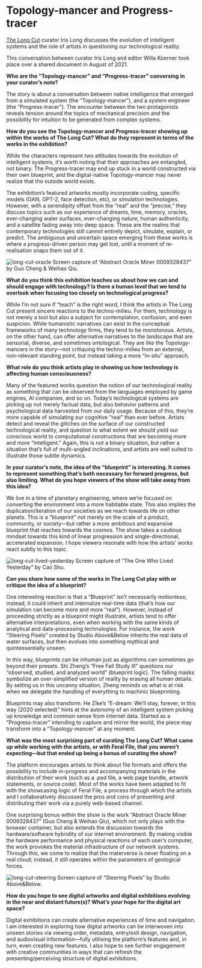 # Topology-mancer and Progress-tracer

[The Long Cut](https://feralfile.com/exhibitions/the-long-cut-bqv) curator Iris Long discusses the evolution of intelligent systems and the role of artists in questioning our technological reality.

This conversation between curator Iris Long and editor Willa Köerner took place over a shared document in August of 2021.

**Who are the “Topology-mancer” and “Progress-tracer” conversing in your curator’s note?**

The story is about a conversation between native intelligence that emerged from a simulated system (the “Topology-mancer”), and a system engineer (the “Progress-tracer”). The encounter between the two protagonists reveals tension around the topics of mechanical precision and the possibility for intuition to be generated from complex systems.

**How do you see the Topology-mancer and Progress-tracer showing up within the works of The Long Cut? What do they represent in terms of the works in the exhibition?**

While the characters represent two attitudes towards the evolution of intelligent systems, it’s worth noting that their approaches are entangled, not binary. The Progress-tracer may end up stuck in a world constructed via their own blueprint, and the digital-native Topology-mancer may never realize that the outside world exists.

The exhibition’s featured artworks mostly incorporate coding, specific models  (GAN, GPT-2, face detection, etc), or simulation technologies. However, with a serendipity offset from the “real” and the “precise,” they discuss topics such as our experience of dreams, time, memory, oracles, ever-changing water surfaces, ever-changing nature, human authenticity, and a satellite fading away into deep space. These are the realms that contemporary technologies still cannot entirely depict, simulate, explain, or predict. The ambiguous and uncertain space emerging from these works is where a progress-driven person may get lost, until a moment of re-realisation snaps them out of it.

![long-cut-oracle](https://github.com/bitmark-inc/feral-file-docs/assets/62201063/b5b94f3b-b282-4030-b416-2c8da2fd8955)
Screen capture of “Abstract Oracle Miner 0009328437” by Guo Cheng & Weihao Qiu.

**What do you think this exhibition teaches us about how we can and should engage with technology? Is there a human level that we tend to overlook when focusing too closely on technological progress?**

While I’m not sure if “teach” is the right word, I think the artists in The Long Cut present sincere reactions to the techno-milieu. For them, technology is not merely a tool but also a subject for contemplation, confusion, and even suspicion. While humanistic narratives can exist in the conceptual frameworks of many technology firms, they tend to be monotonous. Artists, on the other hand, can offer alternative narratives to the landscape that are sensorial, diverse, and sometimes ontological. They are like the Topology-mancers in the story—not critiquing the techno-milieu from an external, non-relevant standing point, but instead taking a more “in-situ” approach.

**What role do you think artists play in showing us how technology is affecting human consciousness?**

Many of the featured works question the notion of our technological reality as something that can be observed from the languages employed by game engines, AI companies, and so on. Today’s technological systems are picking up not merely factual data, but also behavior patterns and psychological data harvested from our daily usage. Because of this, they’re more capable of simulating our cognitive “real” than ever before. Artists detect and  reveal the glitches on the surface of our constructed technological reality, and question to what extent we should yield our conscious world to computational constructions that are becoming more and more “intelligent." Again, this is not a binary situation, but rather a situation that’s full of multi-angled inclinations, and artists are well suited to illustrate those subtle dynamics.

**In your curator’s note, the idea of the “blueprint” is interesting. It comes to represent something that’s both necessary for forward progress, but also limiting. What do you hope viewers of the show will take away from this idea?**

We live in a time of planetary engineering, where we’re focused on converting the environment into a more habitable state. This also implies the duplication/iteration of our societies as we reach towards life on other planets. This is a “blueprint” not merely on the scale of a product, community, or society—but rather a more ambitious and expansive blueprint that reaches towards the cosmos. The show takes a cautious mindset towards this kind of linear progression and single-directional, accelerated expansion. I hope viewers resonate with how the artists’ works react subtly to this topic.

![long-cut-lived-yesterday](https://github.com/bitmark-inc/feral-file-docs/assets/62201063/5e24e630-db3e-4ffd-a914-0893f1397725)
Screen capture of “The One Who Lived Yesterday” by Cao Shu.

**Can you share how some of the works in The Long Cut play with or critique the idea of a blueprint?**

One interesting reaction is that a “Blueprint” isn’t necessarily motionless; instead, it could inherit and internalize real-time data (that’s how our simulation can become more and more “real”). However, instead of proceeding strictly as a blueprint might illustrate, artists tend to offer alternative interpretations, even when working with the same kinds of analytical and data-processing technologies. For instance, the work “Steering Pixels” created by Studio Above&Below inherits the real data of water surfaces, but then evolves into something mythical and quintessentially unseen.

In this way, blueprints can be inhuman just as algorithms can sometimes go beyond their presets. Shi Zheng’s “Free Fall Study III” questions our “observed, studied, and analyzed world” (blueprint logic). The falling masks symbolize an over-simplified version of reality by erasing all human details. By setting us in this uncanny situation, Zheng reminds us what is at risk when we delegate the handling of everything to machinic blueprinting.

Blueprints may also transform. He Zike’s “E-dream: We’ll stay, forever, in this way (2020 selected)” hints at the autonomy of an intelligent system picking up knowledge and common sense from internet data. Started as a “Progress-tracer” intending to capture and mirror the world, the piece may transform into a “Topology-mancer” at any moment.

**What was the most surprising part of curating The Long Cut? What came up while working with the artists, or with Feral File, that you weren’t expecting—but that ended up being a bonus of curating the show?**

The platform encourages artists to think about file formats and offers the possibility to include in-progress and accompanying materials in the distribution of their work (such as a .psd file, a web page bundle, artwork statements, or source code). Most of the works have been adapted to fit with the showcasing logic of Feral File, a process through which the artists and I collaboratively discussed the pros and cons of presenting and distributing their work via a purely web-based channel.

One surprising bonus within the show is the work “Abstract Oracle Miner 0009328437” (Guo Cheng & Weihao Qiu), which not only plays with the browser container, but also extends the discussion towards the hardware/software hybridity of our internet environment. By making visible the hardware performance and physical reactions of each user’s computer, the work provokes the material infrastructure of our network systems. Through this, we come to realize that the materverse is never floating on a real cloud; instead, it still operates within the parameters of geological forces.

![long-cut-steering](https://github.com/bitmark-inc/feral-file-docs/assets/62201063/5199048c-8547-4ec0-8603-af69e80c45ed)
Screen capture of “Steering Pixels” by Studio Above&Below.

**How do you hope to see digital artworks and digital exhibitions evolving in the near and distant future(s)? What’s your hope for the digital art space?**

Digital exhibitions can create alternative experiences of time and navigation. I am interested in exploring how digital artworks can be interwoven into unseen stories via viewing order, metadata, entry/exit design, navigation, and audiovisual information—fully utilising the platform’s features and, in turn, even creating new features. I also hope to see further engagement with creative communities in ways that can refresh the presenting/perceiving structure of digital exhibitions.
